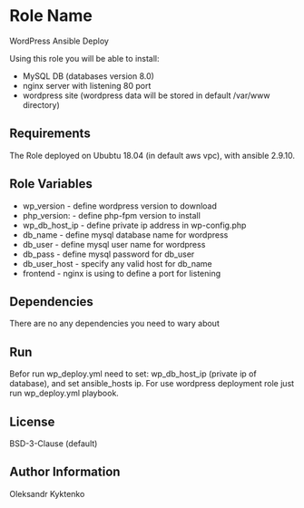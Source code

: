 Role Name
=========

WordPress Ansible Deploy

Using this role you will be able to install:

 - MySQL DB (databases version 8.0)
 - nginx server with listening 80 port
 - wordpress site (wordpress data will be stored in default /var/www directory)

Requirements
------------

 The Role deployed on Ububtu 18.04 (in default aws vpc), with ansible 2.9.10.

Role Variables
--------------

-   wp_version         - define wordpress version to download 
-   php_version:       - define php-fpm version to install 
-   wp_db_host_ip      - define private ip address in wp-config.php 
-   db_name            - define mysql database name for wordpress 
-   db_user            - define mysql user name for wordpress
-   db_pass            - define mysql password for db_user
-   db_user_host       - specify any valid host for db_name
-   frontend           - nginx is using to define a port for listening 


Dependencies
------------

There are no any dependencies you need to wary about

Run
----------------
Befor run wp_deploy.yml need to set: wp_db_host_ip (private ip of database), and set ansible_hosts ip.
For use wordpress deployment role just run wp_deploy.yml playbook. 


License
-------

BSD-3-Clause (default)

Author Information
------------------

Oleksandr Kyktenko 
